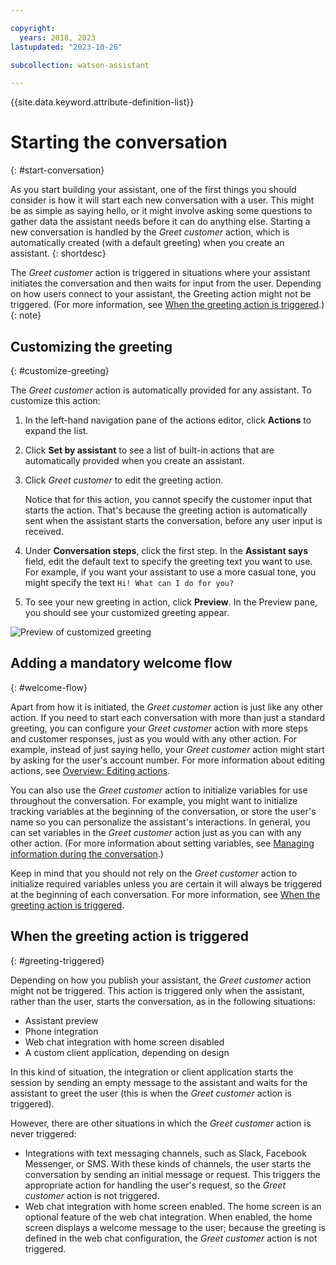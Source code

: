 ```yaml
---

copyright:
  years: 2018, 2023
lastupdated: "2023-10-26"

subcollection: watson-assistant

---
```


{{site.data.keyword.attribute-definition-list}}

# Starting the conversation
{: #start-conversation}

As you start building your assistant, one of the first things you should consider is how it will start each new conversation with a user. This might be as simple as saying hello, or it might involve asking some questions to gather data the assistant needs before it can do anything else. Starting a new conversation is handled by the *Greet customer* action, which is automatically created (with a default greeting) when you create an assistant.
{: shortdesc}

The *Greet customer* action is triggered in situations where your assistant initiates the conversation and then waits for input from the user. Depending on how users connect to your assistant, the Greeting action might not be triggered. (For more information, see [When the greeting action is triggered](#greeting-triggered).)
{: note}

## Customizing the greeting
{: #customize-greeting}

The *Greet customer* action is automatically provided for any assistant. To customize this action:

1. In the left-hand navigation pane of the actions editor, click **Actions** to expand the list.

1. Click **Set by assistant** to see a list of built-in actions that are automatically provided when you create an assistant.

1. Click *Greet customer* to edit the greeting action.

    Notice that for this action, you cannot specify the customer input that starts the action. That's because the greeting action is automatically sent when the assistant starts the conversation, before any user input is received.

1. Under **Conversation steps**, click the first step. In the **Assistant says** field, edit the default text to specify the greeting text you want to use. For example, if you want your assistant to use a more casual tone, you might specify the text `Hi! What can I do for you?`

1. To see your new greeting in action, click **Preview**. In the Preview pane, you should see your customized greeting appear.

![Preview of customized greeting](images/greeting-preview.png)

## Adding a mandatory welcome flow
{: #welcome-flow}

Apart from how it is initiated, the *Greet customer* action is just like any other action. If you need to start each conversation with more than just a standard greeting, you can configure your *Greet customer* action with more steps and customer responses, just as you would with any other action. For example, instead of just saying hello, your *Greet customer* action might start by asking for the user's account number. For more information about editing actions, see [Overview: Editing actions](/docs/watson-assistant?topic=watson-assistant-build-actions-overview).

You can also use the *Greet customer* action to initialize variables for use throughout the conversation. For example, you might want to initialize tracking variables at the beginning of the conversation, or store the user's name so you can personalize the assistant's interactions. In general, you can set variables in the *Greet customer* action just as you can with any other action. (For more information about setting variables, see [Managing information during the conversation](/docs/watson-assistant?topic=watson-assistant-manage-info).)

Keep in mind that you should not rely on the *Greet customer* action to initialize required variables unless you are certain it will always be triggered at the beginning of each conversation. For more information, see [When the greeting action is triggered](#greeting-triggered).

## When the greeting action is triggered
{: #greeting-triggered}

Depending on how you publish your assistant, the *Greet customer* action might not be triggered. This action is triggered only when the assistant, rather than the user, starts the conversation, as in the following situations:

- Assistant preview
- Phone integration
- Web chat integration with home screen disabled
- A custom client application, depending on design

In this kind of situation, the integration or client application starts the session by sending an empty message to the assistant and waits for the assistant to greet the user (this is when the *Greet customer* action is triggered).

However, there are other situations in which the *Greet customer* action is never triggered:

- Integrations with text messaging channels, such as Slack, Facebook Messenger, or SMS. With these kinds of channels, the user starts the conversation by sending an initial message or request. This triggers the appropriate action for handling the user's request, so the *Greet customer* action is not triggered.
- Web chat integration with home screen enabled. The home screen is an optional feature of the web chat integration. When enabled, the home screen displays a welcome message to the user; because the greeting is defined in the web chat configuration, the *Greet customer* action is not triggered. 
